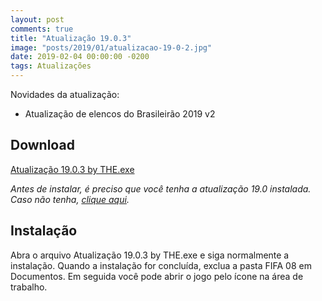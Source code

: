 ```yaml
---
layout: post
comments: true
title: "Atualização 19.0.3"
image: "posts/2019/01/atualizacao-19-0-2.jpg"
date: 2019-02-04 00:00:00 -0200
tags: Atualizações
---
```


Novidades da atualização:
- Atualização de elencos do Brasileirão 2019 v2

<h2>Download</h2>
<div class="download">
  <a class="download-button" href="http://bit.ly/2SmUf2J" data-filesize="79.96 MB">Atualização 19.0.3 by THE.exe</a>
</div>

<i>Antes de instalar, é preciso que você tenha a atualização 19.0 instalada. Caso não tenha, <a href="{{ relative_url }}/2018/12/atualizacao-19-0/">clique aqui</a>.</i>

<h2>Instalação</h2>
Abra o arquivo Atualização 19.0.3 by THE.exe e siga normalmente a instalação.  
Quando a instalação for concluída, exclua a pasta FIFA 08 em Documentos. Em seguida você pode abrir o jogo pelo ícone na área de trabalho.  